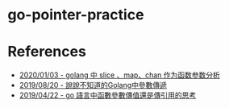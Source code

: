 # go-pointer-practice
 
# References
- [2020/01/03 - golang 中 slice 、map、chan 作为函数参数分析](https://blog.csdn.net/chenxun_2010/article/details/103818683)
- [2019/08/20 - 說說不知道的Golang中參數傳遞](https://zhuanlan.zhihu.com/p/54988753)
- [2019/04/22 - go 語言中函數參數傳值還是傳引用的思考](https://cloud.tencent.com/developer/article/1416563)
